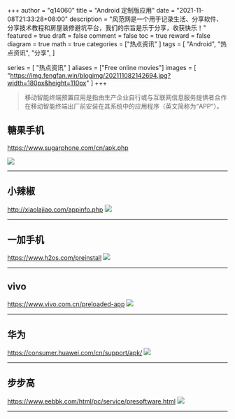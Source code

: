 
+++
author = "q14060"
title = "Android 定制版应用"
date = "2021-11-08T21:33:28+08:00"
description = "风范网是一个用于记录生活、分享软件、分享技术教程和房屋装修避坑平台，我们的宗旨是乐于分享，收获快乐！"
featured = true
draft = false
comment = false
 toc = true
reward = false
diagram = true
math = true
categories = ["热点资讯"
]
tags = [
  "Android",
  "热点资讯",
"分享",
]

series = [
  "热点资讯"
]
aliases = ["Free online movies"]
images = [
  "https://img.fengfan.win/blogimg/202111082142694.jpg?width=180px&height=110px"
]
+++
> 移动智能终端预置应用是指由生产企业自行或与互联网信息服务提供者合作在移动智能终端出厂前安装在其系统中的应用程序（英文简称为“APP”）。
## 糖果手机 ##
https://www.sugarphone.com/cn/apk.php

![](https://img.fengfan.win/blogimg/202111102048287.png)

----------
## 小辣椒 ##
http://xiaolajiao.com/appinfo.php
![](https://img.fengfan.win/blogimg/202111102049303.png)

----------
## 一加手机 ##
https://www.h2os.com/preinstall
![](https://img.fengfan.win/blogimg/202111102050670.png)

----------
## vivo ##
https://www.vivo.com.cn/preloaded-app
![](https://img.fengfan.win/blogimg/202111102051363.png)

----------
## 华为 ##
https://consumer.huawei.com/cn/support/apk/
![](https://img.fengfan.win/blogimg/202111102052531.png)

----------
## 步步高 ##
https://www.eebbk.com/html/pc/service/presoftware.html
![](https://img.fengfan.win/blogimg/202111102052767.png)


----------
